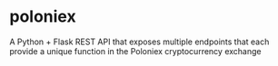 # poloniex
A Python + Flask REST API that exposes multiple endpoints that each provide a unique function in the Poloniex cryptocurrency exchange
